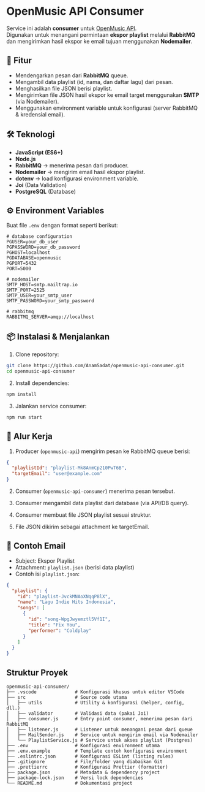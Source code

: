 # OpenMusic API Consumer

Service ini adalah **consumer** untuk [OpenMusic API](https://github.com/AnamSadat/openmusic-api.git).  
Digunakan untuk menangani permintaan **ekspor playlist** melalui **RabbitMQ** dan mengirimkan hasil ekspor ke email tujuan menggunakan **Nodemailer**.

## 🚀 Fitur

- Mendengarkan pesan dari **RabbitMQ** queue.
- Mengambil data playlist (id, nama, dan daftar lagu) dari pesan.
- Menghasilkan file JSON berisi playlist.
- Mengirimkan file JSON hasil ekspor ke email target menggunakan **SMTP** (via Nodemailer).
- Menggunakan environment variable untuk konfigurasi (server RabbitMQ & kredensial email).

## 🛠 Teknologi

- **JavaScript (ES6+)**
- **Node.js**
- **RabbitMQ** → menerima pesan dari producer.
- **Nodemailer** → mengirim email hasil ekspor playlist.
- **dotenv** → load konfigurasi environment variable.
- **Joi** (Data Validation)
- **PostgreSQL** (Database)

## ⚙️ Environment Variables

Buat file `.env` dengan format seperti berikut:

```env
# database configuration
PGUSER=your_db_user
PGPASSWORD=your_db_password
PGHOST=localhost
PGDATABASE=openmusic
PGPORT=5432
PORT=5000

# nodemailer
SMTP_HOST=smtp.mailtrap.io
SMTP_PORT=2525
SMTP_USER=your_smtp_user
SMTP_PASSWORD=your_smtp_password

# rabbitmq
RABBITMQ_SERVER=amqp://localhost
```

## 📦 Instalasi & Menjalankan

1. Clone repository:

```bash
git clone https://github.com/AnamSadat/openmusic-api-consumer.git
cd openmusic-api-consumer

```

2. Install dependencies:

```bash
npm install
```

3. Jalankan service consumer:

```bash
npm run start
```

## 🔄 Alur Kerja

1. Producer (`openmusic-api`) mengirim pesan ke RabbitMQ queue berisi:

```json
{
  "playlistId": "playlist-Mk8AnmCp210PwT6B",
  "targetEmail": "user@example.com"
}
```

2. Consumer (`openmusic-api-consumer`) menerima pesan tersebut.

3. Consumer mengambil data playlist dari database (via API/DB query).

4. Consumer membuat file JSON playlist sesuai struktur.

5. File JSON dikirim sebagai attachment ke targetEmail.

## 📧 Contoh Email

- Subject: Ekspor Playlist
- Attachment: `playlist.json` (berisi data playlist)
- Contoh isi `playlist.json`:

```json
{
  "playlist": {
    "id": "playlist-JvckMNAoXNqqP8lX",
    "name": "Lagu Indie Hits Indonesia",
    "songs": [
      {
        "id": "song-WpgJwyemztl5Vf1I",
        "title": "Fix You",
        "performer": "Coldplay"
      }
    ]
  }
}
```

## Struktur Proyek

```tree
openmusic-api-consumer/
├── .vscode              # Konfigurasi khusus untuk editor VSCode
├── src                  # Source code utama
│   ├── utils            # Utility & konfigurasi (helper, config, dll.)
│   ├── validator        # Validasi data (pakai Joi)
│   ├── consumer.js      # Entry point consumer, menerima pesan dari RabbitMQ
│   ├── listener.js      # Listener untuk menangani pesan dari queue
│   ├── MailSender.js    # Service untuk mengirim email via Nodemailer
│   └── PlaylistService.js # Service untuk akses playlist (Postgres)
├── .env                 # Konfigurasi environment utama
├── .env.example         # Template contoh konfigurasi environment
├── .eslintrc.json       # Konfigurasi ESLint (linting rules)
├── .gitignore           # File/folder yang diabaikan Git
├── .prettierrc          # Konfigurasi Prettier (formatter)
├── package.json         # Metadata & dependency project
├── package-lock.json    # Versi lock dependencies
└── README.md            # Dokumentasi project

```
